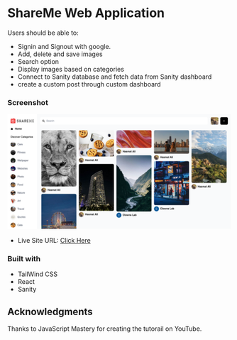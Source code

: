 # ShareMe Web Application

Users should be able to:

- Signin and Signout with google.
- Add, delete and save images
- Search option
- Display images based on categories
- Connect to Sanity database and fetch data from Sanity dashboard
- create a custom post through custom dashboard

### Screenshot

![](./Screenshot.png)

- Live Site URL: [Click Here](https://shareme-react-vite.netlify.app/)

### Built with

- TailWind CSS
- React
- Sanity

## Acknowledgments

Thanks to JavaScript Mastery for creating the tutorail on YouTube.
